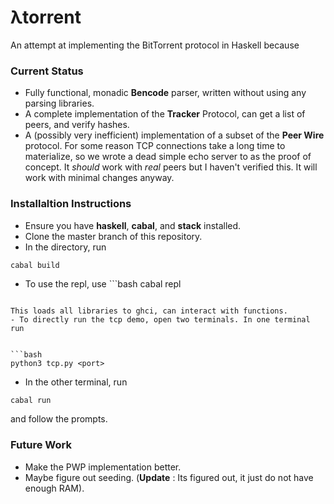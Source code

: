 # λtorrent

An attempt at implementing the BitTorrent protocol in Haskell because 

### Current Status
- Fully functional, monadic **Bencode** parser, written without using any parsing libraries. 
- A complete implementation of the **Tracker** Protocol, can get a list of peers, and verify hashes.
- A (possibly very inefficient) implementation of a subset of the **Peer Wire** protocol. For some reason TCP connections take a long time to materialize, so we wrote a dead simple echo server to as the proof of concept. It _should_ work with _real_ peers but I haven't verified this. It will work with minimal changes anyway. 

### Installaltion Instructions
- Ensure you have **haskell**, **cabal**, and **stack** installed. 
- Clone the master branch of this repository. 
- In the directory, run 
```bash
cabal build
```
- To use the repl, use ```bash
cabal repl
``` 

This loads all libraries to ghci, can interact with functions. 
- To directly run the tcp demo, open two terminals. In one terminal run


```bash
python3 tcp.py <port>
```
- In the other terminal, run 
```
cabal run
```
and follow the prompts. 

### Future Work
- Make the PWP implementation better. 
- Maybe figure out seeding. (**Update** : Its figured out, it just do not have enough RAM).



